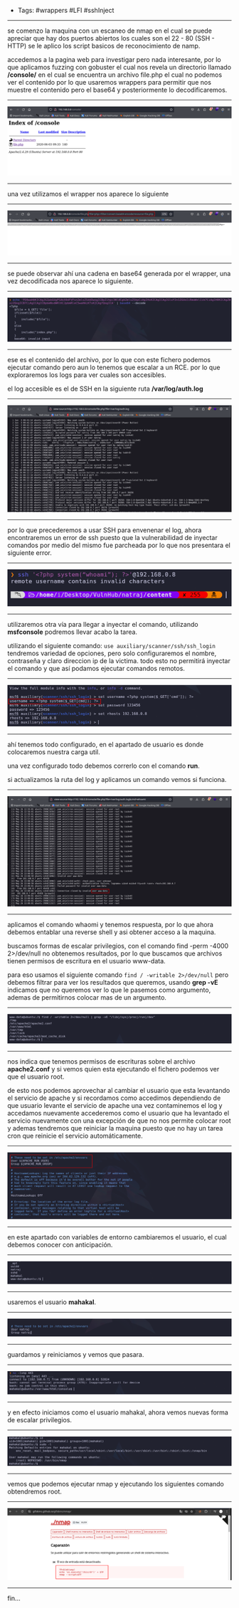 - Tags: #wrappers #LFI #sshInject 
____
se comenzo la maquina con un escaneo de nmap en el cual se puede apreciar que hay dos puertos abiertos los cuales son el 22 - 80 (SSH - HTTP) se le aplico los script basicos de reconocimiento de namp.

accedemos a la pagina web para investigar pero nada interesante, por lo que aplicamos fuzzing con gobuster el cual nos revela un directorio llamado **/console/** en el cual se encuentra un archivo file.php el cual no podemos ver el contenido por lo que usaremos wrappers para permitir que nos muestre el contenido pero el base64 y posteriormente lo decodificaremos.
____
![](attachment/37f00b4208b706c4ac27a7873ceb066c.png)
___
una vez utilizamos el wrapper nos aparece lo siguiente
___
![](attachment/c8fbc0b31ded7208f5553067775fc885.png)
___
se puede observar ahí una cadena en base64 generada por el wrapper, una vez decodificada nos aparece lo siguiente.
___
![](attachment/b36c407651d61a36201e05b47baddb60.png)
_____
ese es el contenido del archivo, por lo que con este fichero podemos ejecutar comando pero aun lo tenemos que escalar a un RCE. por lo que exploraremos los logs para ver cuales son accesibles.

el log accesible es el de SSH en la siguiente ruta **/var/log/auth.log**
___
![](attachment/530b6f8075dd1dc58935f4625e27094d.png)
____
por lo que precederemos a usar SSH para envenenar el log, ahora encontraremos un error de ssh puesto que la vulnerabilidad de inyectar comandos por medio del mismo fue parcheada por lo que nos presentara el siguiente error.
____
![](attachment/e9d4d58c671547c1f8d4370cb5760079.png)
____
utilizaremos otra vía para llegar a inyectar el comando, utilizando **msfconsole** podremos llevar acabo la tarea.

utilizando el siguiente comando: `use auxiliary/scanner/ssh/ssh_login` tendremos variedad de opciones, pero solo configuraremos el nombre, contraseña y claro direccion ip de la victima. todo esto no permitirá inyectar el comando y que así podamos ejecutar comandos remotos.
___
![](attachment/e999064c3b0ebea49b7568ba52cfa808.png)
____
ahí tenemos todo configurado, en el apartado de usuario es donde colocaremos nuestra carga util.

una vez configurado todo debemos correrlo con el comando **run**. 

si actualizamos la ruta del log y aplicamos un comando vemos si funciona.
____
![](attachment/84d3fbac518f9e8bbf85943ab59963c3.png)
___
aplicamos el comando whaomi y tenemos respuesta, por lo que ahora debemos entablar una reverse shell y asi obtener acceso a la maquina.

buscamos formas de escalar privilegios, con el comando find \-perm -4000 2>/dev/null no obtenemos resultados, por lo que buscamos que archivos tienen permisos de escritura en el usuario www-data.

para eso usamos el siguiente comando `find / -writable 2>/dev/null` pero debemos filtrar para ver los resultados que queremos, usando **grep -vE** indicamos que no queremos ver lo que le pasemos como argumento, ademas de permitirnos colocar mas de un argumento.
___
![](attachment/8202522ccfb910ab4aeceea8b99bef50.png)
___
nos indica que tenemos permisos de escrituras sobre el archivo **apache2.conf** y si vemos quien esta ejecutando el fichero podemos ver que el usuario root.

de esto nos podemos aprovechar al cambiar el usuario que esta levantando el servicio de apache y si recordamos como accedimos dependiendo de que usuario levante el servicio de apache una vez contaminemos el log y accedamos nuevamente accederemos como el usuario que ha levantado el servicio nuevamente con una excepción de que no nos permite colocar root y ademas tendremos que reiniciar la maquina puesto que no hay un tarea cron que reinicie el servicio automáticamente. 
____
![](attachment/0d34afd5bfcd49117e8248072fb3652d.png)
___
en este apartado con variables de entorno cambiaremos el usuario, el cual debemos conocer con anticipación.
____
![](attachment/ee7273e82262ba4108b763b81a12fd80.png)
____
usaremos el usuario **mahakal**.
___
![](attachment/4e49aaab2efb67a6915461da36312a46.png)
___
guardamos y reiniciamos y vemos que pasara.
____
![](attachment/b2c47d6b65d61a070947a6abf589b083.png)
____
y en efecto iniciamos como el usuario mahakal, ahora vemos nuevas forma de escalar privilegios.
___
![](attachment/87cd02ed05e7187d1b029d79341657e5.png)
____
vemos que podemos ejecutar nmap y ejecutando los siguientes comando obtendremos root.
____
![](attachment/9ac1cf230cd3f7a34b7bef6b0fbcdc21.png)
____
fin...
